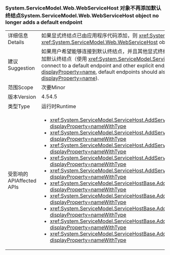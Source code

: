 ### <a name="systemservicemodelwebwebservicehost-object-no-longer-adds-a-default-endpoint"></a><span data-ttu-id="faa40-101">System.ServiceModel.Web.WebServiceHost 对象不再添加默认终结点</span><span class="sxs-lookup"><span data-stu-id="faa40-101">System.ServiceModel.Web.WebServiceHost object no longer adds a default endpoint</span></span>

|   |   |
|---|---|
|<span data-ttu-id="faa40-102">详细信息</span><span class="sxs-lookup"><span data-stu-id="faa40-102">Details</span></span>|<span data-ttu-id="faa40-103">如果显式终结点已由应用程序代码添加，则 <xref:System.ServiceModel.Web.WebServiceHost> 对象不再添加默认终结点。</span><span class="sxs-lookup"><span data-stu-id="faa40-103">The <xref:System.ServiceModel.Web.WebServiceHost> object no longer adds a default endpoint if an explicit endpoint has been added by application code.</span></span>|
|<span data-ttu-id="faa40-104">建议</span><span class="sxs-lookup"><span data-stu-id="faa40-104">Suggestion</span></span>|<span data-ttu-id="faa40-105">如果用户希望能够连接到默认终结点，并且其他显式终结点已添加到 <xref:System.ServiceModel.Web.WebServiceHost?displayProperty=name>，则还应显式添加默认终结点（使用 <xref:System.ServiceModel.ServiceHostBase.AddDefaultEndpoints?displayProperty=name>）。</span><span class="sxs-lookup"><span data-stu-id="faa40-105">If users will expect to be able to connect to a default endpoint and other explicit endpoints have been added to the <xref:System.ServiceModel.Web.WebServiceHost?displayProperty=name>, default endpoints should also be added explicitly (using <xref:System.ServiceModel.ServiceHostBase.AddDefaultEndpoints?displayProperty=name>).</span></span>|
|<span data-ttu-id="faa40-106">范围</span><span class="sxs-lookup"><span data-stu-id="faa40-106">Scope</span></span>|<span data-ttu-id="faa40-107">次要</span><span class="sxs-lookup"><span data-stu-id="faa40-107">Minor</span></span>|
|<span data-ttu-id="faa40-108">版本</span><span class="sxs-lookup"><span data-stu-id="faa40-108">Version</span></span>|<span data-ttu-id="faa40-109">4.5</span><span class="sxs-lookup"><span data-stu-id="faa40-109">4.5</span></span>|
|<span data-ttu-id="faa40-110">类型</span><span class="sxs-lookup"><span data-stu-id="faa40-110">Type</span></span>|<span data-ttu-id="faa40-111">运行时</span><span class="sxs-lookup"><span data-stu-id="faa40-111">Runtime</span></span>|
|<span data-ttu-id="faa40-112">受影响的 API</span><span class="sxs-lookup"><span data-stu-id="faa40-112">Affected APIs</span></span>|<ul><li><xref:System.ServiceModel.ServiceHost.AddServiceEndpoint(System.Type,System.ServiceModel.Channels.Binding,System.String)?displayProperty=nameWithType></li><li><xref:System.ServiceModel.ServiceHost.AddServiceEndpoint(System.Type,System.ServiceModel.Channels.Binding,System.Uri)?displayProperty=nameWithType></li><li><xref:System.ServiceModel.ServiceHost.AddServiceEndpoint(System.Type,System.ServiceModel.Channels.Binding,System.String,System.Uri)?displayProperty=nameWithType></li><li><xref:System.ServiceModel.ServiceHost.AddServiceEndpoint(System.Type,System.ServiceModel.Channels.Binding,System.Uri,System.Uri)?displayProperty=nameWithType></li><li><xref:System.ServiceModel.ServiceHost.AddServiceEndpoint(System.Type,System.ServiceModel.Channels.Binding,System.Uri,System.Uri)?displayProperty=nameWithType></li><li><xref:System.ServiceModel.ServiceHostBase.AddServiceEndpoint(System.ServiceModel.Description.ServiceEndpoint)?displayProperty=nameWithType></li><li><xref:System.ServiceModel.ServiceHostBase.AddServiceEndpoint(System.String,System.ServiceModel.Channels.Binding,System.String)?displayProperty=nameWithType></li><li><xref:System.ServiceModel.ServiceHostBase.AddServiceEndpoint(System.String,System.ServiceModel.Channels.Binding,System.Uri)?displayProperty=nameWithType></li><li><xref:System.ServiceModel.ServiceHostBase.AddServiceEndpoint(System.String,System.ServiceModel.Channels.Binding,System.String,System.Uri)?displayProperty=nameWithType></li><li><xref:System.ServiceModel.ServiceHostBase.AddServiceEndpoint(System.String,System.ServiceModel.Channels.Binding,System.Uri,System.Uri)?displayProperty=nameWithType></li></ul>|

